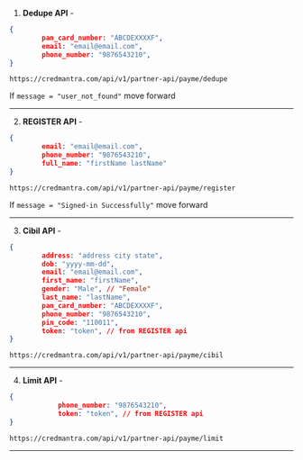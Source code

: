 1. **Dedupe API** -
```json
{
        pan_card_number: "ABCDEXXXXF",
        email: "email@email.com",
        phone_number: "9876543210",
}
```
```
https://credmantra.com/api/v1/partner-api/payme/dedupe
```
If ```message = "user_not_found"``` move forward

---

2. **REGISTER API** -
```json
{
        email: "email@email.com",
        phone_number: "9876543210",
        full_name: "firstName lastName"
}
```
```
https://credmantra.com/api/v1/partner-api/payme/register
```
If ```message = "Signed-in Successfully"``` move forward

---



3. **Cibil API** -
```json
{
        address: "address city state",
        dob: "yyyy-mm-dd",
        email: "email@email.com",
        first_name: "firstName",
        gender: "Male", // "Female"
        last_name: "lastName",
        pan_card_number: "ABCDEXXXXF",
        phone_number: "9876543210",
        pin_code: "110011",
        token: "token", // from REGISTER api
}
```
```
https://credmantra.com/api/v1/partner-api/payme/cibil
```

---
<div style="page-break-after: always;"></div>

4. **Limit API** -
```json
{
            phone_number: "9876543210",
            token: "token", // from REGISTER api
}
```
```
https://credmantra.com/api/v1/partner-api/payme/limit
```

---
